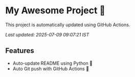 # My Awesome Project 🚀

This project is automatically updated using GitHub Actions.

_Last updated: 2025-07-09 09:07:21 IST_

## Features
- Auto-update README using Python 🐍
- Auto Git push with GitHub Actions 🤖
